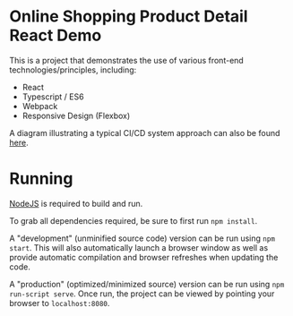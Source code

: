 # Online Shopping Product Detail React Demo

This is a project that demonstrates the use of various front-end technologies/principles, including:

- React
- Typescript / ES6
- Webpack
- Responsive Design (Flexbox)

A diagram illustrating a typical CI/CD system approach can also be found [here](./Workflow.png).

# Running

[NodeJS](https://nodejs.org) is required to build and run.

To grab all dependencies required, be sure to first run `npm install`.

A "development" (unminified source code) version can be run using `npm start`. This will also automatically launch a browser window as well as provide automatic compilation and browser refreshes when updating the code.

A "production" (optimized/minimized source) version can be run using `npm run-script serve`. Once run, the project can be viewed by pointing your browser to `localhost:8080`. 


